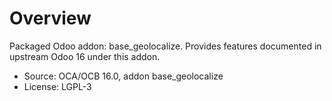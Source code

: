 # Overview

Packaged Odoo addon: base_geolocalize. Provides features documented in upstream Odoo 16 under this addon.

- Source: OCA/OCB 16.0, addon base_geolocalize
- License: LGPL-3
